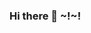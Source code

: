 ### Hi there 👋 ~!~!

<!--
**won5976/won5976** is a ✨ _special_ ✨ repository because its `README.md` (this file) appears on your GitHub profile.
https://www.youtube.com/watch?v=w9DfC2BHGPA
Here are some ideas to get you started:

- 🔭 I’m currently working on ...
- 🌱 I’m currently learning ...
- 👯 I’m looking to collaborate on ...
- 🤔 I’m looking for help with ...
- 💬 Ask me about ...
- 📫 How to reach me: ...
- 😄 Pronouns: ...
- ⚡ Fun fact: ...
-->
